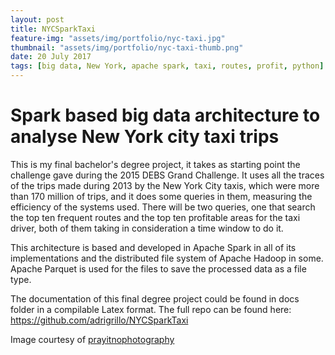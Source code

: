 ```yaml
---
layout: post
title: NYCSparkTaxi
feature-img: "assets/img/portfolio/nyc-taxi.jpg"
thumbnail: "assets/img/portfolio/nyc-taxi-thumb.png"
date: 20 July 2017
tags: [big data, New York, apache spark, taxi, routes, profit, python]
---
```


# Spark based big data architecture to analyse New York city taxi trips

This is my final bachelor's degree project, it takes as starting point the challenge
gave during the 2015 DEBS Grand Challenge. It uses all the traces of the trips made
during 2013 by the New York City taxis, which were more than 170 million of trips, and
it does some queries in them, measuring the efficiency of the systems 
used. There will be two queries, one that search the top ten frequent routes and the top
ten profitable areas for the taxi driver, both of them taking in consideration a time 
window to do it.

This architecture is based and developed in Apache Spark in all of its implementations 
and the distributed file system of Apache Hadoop in some. Apache Parquet is 
used for the files to save the processed data as a file type.

The documentation of this final degree project could be found in docs folder in 
a compilable Latex format. The full repo can be found here: 
<https://github.com/adrigrillo/NYCSparkTaxi>

Image courtesy of [prayitnophotography](https://www.flickr.com/photos/prayitnophotography/)
